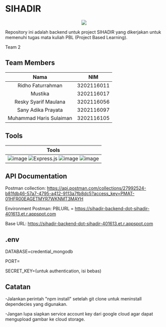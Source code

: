 # <h1>SIHADIR</h1>

<p align="center">
  <img src="https://github.com/Sacchi4649/sihadir-backend/blob/master/logo_SIHADIR.png" >
</p>
Repository ini adalah backend untuk project SIHADIR yang dikerjakan untuk memenuhi tugas mata kuliah PBL (Project Based Learning).

Team 2

## Team Members

|          Nama           |    NIM     |
| :---------------------: | :--------: |
|    Ridho Faturrahman    | 3202116011 |
|         Mustika         | 3202116017 |
|  Resky Syarif Maulana   | 3202116056 |
|   Sany Adika Prayata    | 3202116097 |
| Muhammad Haris Sulaiman | 3202116105 |

## Tools

| Tools                                                                                                                                                                                                                                                                                                                                                                                                                                                    |
| -------------------------------------------------------------------------------------------------------------------------------------------------------------------------------------------------------------------------------------------------------------------------------------------------------------------------------------------------------------------------------------------------------------------------------------------------------- |
| ![image](https://img.shields.io/badge/Google_Cloud-4285F4?style=for-the-badge&logo=google-cloud&logoColor=white) ![Express.js](https://img.shields.io/badge/express.js-%23404d59.svg?style=for-the-badge&logo=express&logoColor=%2361DAFB) ![image](https://img.shields.io/badge/Postman-FF6C37?style=for-the-badge&logo=Postman&logoColor=white) ![image](https://img.shields.io/badge/MongoDB-4EA94B?style=for-the-badge&logo=mongodb&logoColor=white) |

## API Documentation

Postman collection:
https://api.postman.com/collections/27992524-b81fdb46-57a7-4795-a412-9113a7fb8dc5?access_key=PMAT-01HFR00EAGETMYR7WKNMT3MAYH

Environment Postman:
PBLURL = https://sihadir-backend-dot-sihadir-401613.et.r.appspot.com

Base URL:
https://sihadir-backend-dot-sihadir-401613.et.r.appspot.com

## .env

DATABASE=credential_mongodb

PORT=

SECRET_KEY=(untuk authentication, isi bebas)

## Catatan
-Jalankan perintah "npm install" setelah git clone untuk meninstall dependecies yang digunakan.

-Jangan lupa siapkan service account key dari google cloud agar dapat mengupload gambar ke cloud storage.
